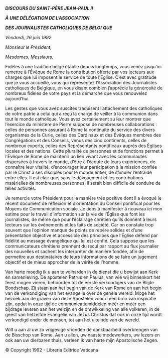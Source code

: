 ***DISCOURS DU SAINT-PÈRE JEAN-PAUL II***

***À UNE DÉLÉGATION DE L’ASSOCIATION***

***DES JOURNALISTES CATHOLIQUES DE BELGI*** ***QUE***

*Vendredi, 26 juin 1992*

*Monsieur le Président,*

*Mesdames, Messieurs,*

Fidèles à une tradition belge établie depuis longtemps, vous venez jusqu’ici remettre à l’Évêque de Rome la contribution offerte par vos lecteurs aux charges que lui imposent le service de toute l’Église. C’est avec gratitude que je vous accueille, vous qui représentez l’Association des Journalistes catholiques de Belgique, en vous disant combien j’apprécie la générosité de nombreux fidèles de votre pays et la démarche que vous renouvelez aujourd’hui.

Les gestes que vous avez suscités traduisent l’attachement des catholiques de votre patrie à celui qui a reçu la charge de veiller à la communion dans tout le monde catholique. Vous avez certainement su leur montrer que l’exercice du ministère de Pierre suppose de nombreuses collaborations : celles de personnes assurant à Rome la continuité du service des divers organismes de la Curie, celles des Cardinaux et des Évêques membres des Congrégations et des Conseils, venus des cinq continents, celles de nombreux experts, celles des Représentants pontificaux auprès des Églises locales et des nations. Cette pluralité de personnes et de fonctions permet à l’Évêque de Rome de maintenir un lien vivant avec les communautés dispersées à travers le monde, d’être à l’écoute de leurs expériences, de connaître leur vitalité, d’encourager leur participation à la mission confiée par le Christ à ses disciples pour le monde entier, de stimuler l’entraide entre elles. Il est clair que, sans le dévouement et les contributions matérielles de nombreuses personnes, il serait bien difficile de conduire de telles activités.

Je remercie votre Président pour la manière très positive dont il a évoqué le récent document de réflexion et d’orientation du Conseil pontifical pour les Moyens de Communication sociale. Je tiens à manifester à nouveau ici mon estime pour le travail d’information sur la vie de l’Église que font les journalistes, de même que pour l’éclairage chrétien qu’ils donnent à leurs lecteurs sur les événements et les faits de société. Car on constate trop souvent que l’opinion manque de points de repère solides et d’une présentation objective et accessible des principes que l’Église défend par fidélité au message évangélique qui lui est confié. Cela suppose que les communicateurs chrétiens prennent du recul par rapport au flux journalier des nouvelles et sachent les interpréter de manière fondée, afin de permettre aux destinataires de leurs informations de se faire un jugement objectif et de mieux approcher de la vérité de l’homme.

Van harte moedig ik u aan te volharden in de dienst die u bewijst aan Kerk en samenleving. De apostelen Petrus en Paulus, van wie wij binnenkort het feest mogen vieren, behoorden tot de eerste verkondigers van de Blijde Boodschap. Zij staan aan het begin van de Kerk van Rome en aan het begin van de verkondiging van het evangelie over de gehele wereld. Moge het bezoek aan de graven van deze Apostelen voor u een bron van inspiratie zijn, opdat in onze tijd de communicatiemiddelen méér en méér een bijdrage leveren aan het welzijn en de ontwikkeling van alle volkeren, in de geest van hetzelfde Evangelie van Jezus Christus dat ook in onze tijd wordt verkondigd onder de mensen, tot aan het uiteinde van de wereld.

Wilt u aan al uw zo vrijgevige vrienden de dankbaarheid overbrengen van de Bisschop van Rome. Aan u allen, uw naaste medewerkers, uw lezers en ook aan uw dierbaren thuis, verleen ik van harte mijn Apostolische Zegen.

© Copyright 1992 - Libreria Editrice Vaticana